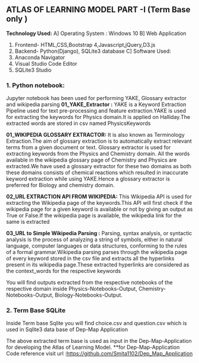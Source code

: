 ## ATLAS OF LEARNING MODEL PART -I (Term Base only )

**Technology Used:**
A] Operating System : Windows 10 
B] Web Application 
1. Frontend- HTML,CSS,Bootstrap 4,Javascript,jQuery,D3.js  
2. Backend- Python(Django), SQLite3 database 
C] Software Used: 
1. Anaconda Navigator 
2. Visual Studio Code Editor 
3. SQLite3 Studio 

### 1. Python notebook:

Jupyter notebook has been used for performing YAKE, Glossary extractor and wikipedia parsing
**01_YAKE_Extractor :** YAKE is a Keyword Extraction Pipeline used for text pre-processing and  feature extraction.YAKE is used for extracting the keywords for Physics domain.It is applied on Halliday.The extracted words are stored in csv named PhysicsKeywords  

**01_WIKIPEDIA GLOSSARY EXTRACTOR:** It is also known as Terminology Extraction.The aim of glossary extraction is to automatically extract relevant terms from a given document or text. Glossary extractor is used for extracting keywords from the Physics and Chemistry domain. All the words available in the wikipedia glossary page of Chemistry and Physics are extracted.We have used a glossary extractor for these two domains as both these domains consists of chemical reactions which resulted in inaccurate keyword extraction while using YAKE.Hence a glossary extractor is preferred for Biology and chemistry domain.

**02_URL EXTRACTION API FROM WIKIPEDIA:** This Wikipedia API  is used for extracting the Wikipedia page of the keywords.This API will first check if the wikipedia page for a given keyword is available or not by giving an output as True or False.If the wikipedia page is available, the wikipedia link for the same is extracted 
 
**03_URL to Simple Wikipedia Parsing :** Parsing, syntax analysis, or syntactic analysis is the process of analyzing a string of symbols, either in natural language, computer languages or data structures, conforming to the rules of a formal grammar.Wikipedia parsing parses through the wikipedia page of every keyword stored in the csv file and extracts all the hyperlinks present in its wikipedia page.These extracted hyperlinks are considered as the context_words for the respective keywords 

You will find outputs extracted from the respective notebooks of the respective domain inside Physics-Notebooks-Output, Chemistry-Notebooks-Output, Biology-Notebooks-Output.

### 2. Term Base SQLite 
Inside Term base Sqlite you will find choice.csv and question.csv which is used in Sqlite3 data base of Dep-Map Application


The above extracted term base is used as input in the Dep-Map-Application for developing the Atlas of Learning Model.
**for Dep-Map-Application Code reference visit url :https://github.com/Smita1102/Dep_Map_Application 









